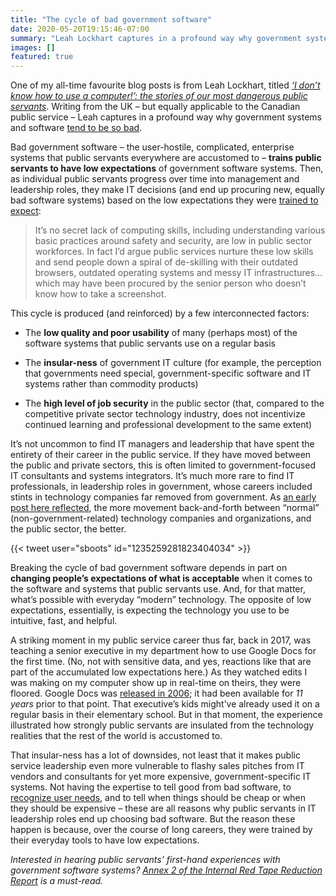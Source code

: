 ```yaml
---
title: "The cycle of bad government software"
date: 2020-05-20T19:15:46-07:00
summary: "Leah Lockhart captures in a profound way why government systems and software tend to be so bad. Bad government software – the user-hostile, complicated, enterprise systems that public servants everywhere are accustomed to – trains public servants to have low expectations of government software systems. Then, as they progress over time into leadership roles, they make IT decisions based on the low expectations they were trained to expect."
images: []
featured: true
---
```


One of my all-time favourite blog posts is from Leah Lockhart, titled _[‘I don’t know how to use a computer!’: the stories of our most dangerous public servants](https://medium.com/@lml10/i-dont-know-how-to-use-a-computer-the-stories-of-our-most-dangerous-public-servants-9513a91e988b)_. Writing from the UK – but equally applicable to the Canadian public service – Leah captures in a profound way why government systems and software [tend to be so bad](/2020/02/25/our-services-arent-working/). 

Bad government software – the user-hostile, complicated, enterprise systems that public servants everywhere are accustomed to – **trains public servants to have low expectations** of government software systems. Then, as individual public servants progress over time into management and leadership roles, they make IT decisions (and end up procuring new, equally bad software systems) based on the low expectations they were [trained to expect](https://medium.com/@lml10/i-dont-know-how-to-use-a-computer-the-stories-of-our-most-dangerous-public-servants-9513a91e988b):

> It’s no secret lack of computing skills, including understanding various basic practices around safety and security, are low in public sector workforces. In fact I’d argue public services nurture these low skills and send people down a spiral of de-skilling with their outdated browsers, outdated operating systems and messy IT infrastructures…which may have been procured by the senior person who doesn’t know how to take a screenshot.

This cycle is produced (and reinforced) by a few interconnected factors:

*   The **low quality and poor usability** of many (perhaps most) of the software systems that public servants use on a regular basis

*   The **insular-ness** of government IT culture (for example, the perception that governments need special, government-specific software and IT systems rather than commodity products)

*   The **high level of job security** in the public sector (that, compared to the competitive private sector technology industry, does not incentivize continued learning and professional development to the same extent)

It’s not uncommon to find IT managers and leadership that have spent the entirety of their career in the public service. If they have moved between the public and private sectors, this is often limited to government-focused IT consultants and systems integrators. It’s much more rare to find IT professionals, in leadership roles in government, whose careers included stints in technology companies far removed from government. As [an early post here reflected](/2020/01/02/bridging-the-technology-policy-gap/), the more movement back-and-forth between “normal” (non-government-related) technology companies and organizations, and the public sector, the better. 

{{< tweet user="sboots" id="1235259281823404034" >}}

Breaking the cycle of bad government software depends in part on **changing people’s expectations of what is acceptable** when it comes to the software and systems that public servants use. And, for that matter, what’s possible with everyday “modern” technology. The opposite of low expectations, essentially, is expecting the technology you use to be intuitive, fast, and helpful. 

A striking moment in my public service career thus far, back in 2017, was teaching a senior executive in my department how to use Google Docs for the first time. (No, not with sensitive data, and yes, reactions like that are part of the accumulated low expectations here.) As they watched edits I was making on my computer show up in real-time on theirs, they were floored. Google Docs was [released in 2006](https://en.wikipedia.org/wiki/Google_Docs); it had been available for _11 years_ prior to that point. That executive’s kids might’ve already used it on a regular basis in their elementary school. But in that moment, the experience illustrated how strongly public servants are insulated from the technology realities that the rest of the world is accustomed to.

That insular-ness has a lot of downsides, not least that it makes public service leadership even more vulnerable to flashy sales pitches from IT vendors and consultants for yet more expensive, government-specific IT systems. Not having the expertise to tell good from bad software, to [recognize user needs](/2020/02/27/user-needs-not-government-needs/), and to tell when things should be cheap or when they should be expensive – these are all reasons why public servants in IT leadership roles end up choosing bad software. But the reason these happen is because, over the course of long careers, they were trained by their everyday tools to have low expectations.

_Interested in hearing public servants’ first-hand experiences with government software systems? [Annex 2 of the Internal Red Tape Reduction Report](https://internal-red-tape-reduction-report.github.io/annex-2/) is a must-read._
